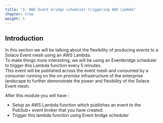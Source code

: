 ```yaml
---
title: "3. AWS Event bridge scheduler triggering AWS Lambda" 
chapter: true
weight: 5
---
```

## Introduction

In this section we will be talking about the flexibility of producing events to a Solace Event mesh using an AWS Lambda. \
To make things more interesting, we will be using an Eventbridge scheduler to trigger this Lambda function every 5 minutes. \
This event will be published across the event mesh and consumed by a consumer running on the _on-premise_ infrastructure of the enterprise landscape to further demonstrate the power and flexibility of the Solace Event mesh. 

After this module you will have :
- Setup an AWS Lambda function which publishes an event to the PubSub+ event broker that you have created.
- Trigger this lambda function using Event bridge scheduler
